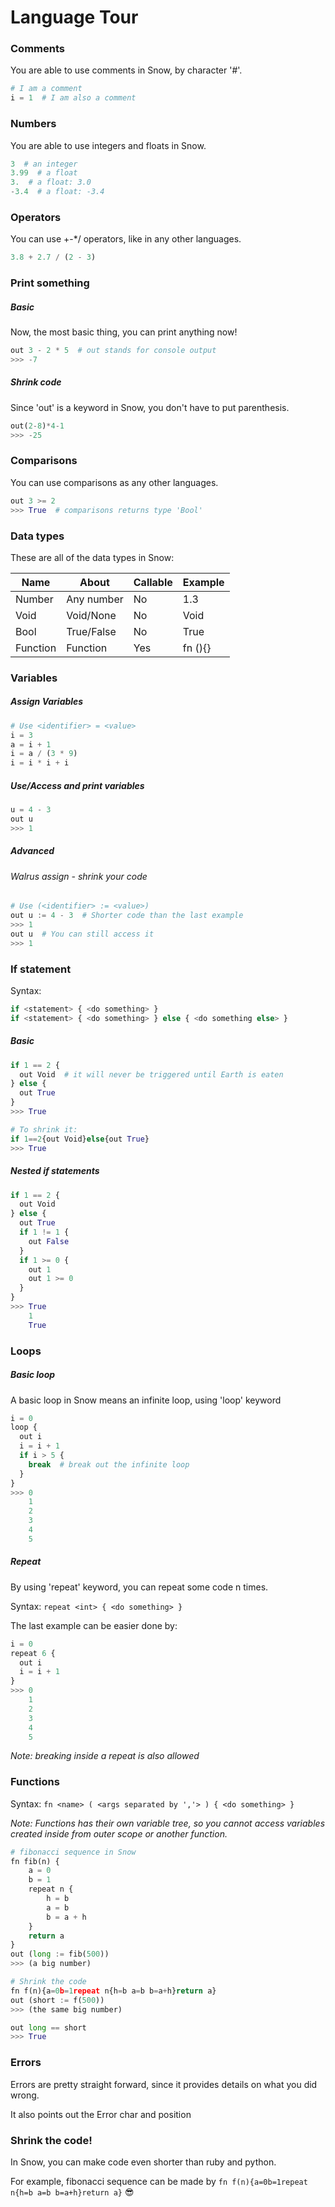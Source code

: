 # Language Tour

### Comments

You are able to use comments in Snow, by character '#'.

```python
# I am a comment
i = 1  # I am also a comment
```

### Numbers

You are able to use integers and floats in Snow.

```python
3  # an integer
3.99  # a float
3.  # a float: 3.0
-3.4  # a float: -3.4
```

### Operators

You can use +-*/ operators, like in any other languages.

```python
3.8 + 2.7 / (2 - 3)
```

### Print something

##### Basic

Now, the most basic thing, you can print anything now!

```python
out 3 - 2 * 5  # out stands for console output
>>> -7
```

##### Shrink code

Since 'out' is a keyword in Snow, you don't have to put parenthesis.

```python
out(2-8)*4-1
>>> -25
```

### Comparisons

You can use comparisons as any other languages.

```python
out 3 >= 2
>>> True  # comparisons returns type 'Bool'
```

### Data types

These are all of the data types in Snow:

| Name     | About      | Callable | Example |
|----------|------------|----------|---------|
| Number   | Any number | No       | 1.3     |
| Void     | Void/None  | No       | Void    |
| Bool     | True/False | No       | True    |
| Function | Function   | Yes      | fn (){} |

### Variables

##### Assign Variables

```python
# Use <identifier> = <value>
i = 3
a = i + 1
i = a / (3 * 9)
i = i * i + i
```

##### Use/Access and print variables

```python
u = 4 - 3
out u
>>> 1
```

##### Advanced
###### Walrus assign - shrink your code

```python
# Use (<identifier> := <value>)
out u := 4 - 3  # Shorter code than the last example
>>> 1
out u  # You can still access it
>>> 1
```

### If statement

Syntax:
```python
if <statement> { <do something> } 
if <statement> { <do something> } else { <do something else> }
```

##### Basic
```python
if 1 == 2 {
  out Void  # it will never be triggered until Earth is eaten
} else {
  out True
}
>>> True

# To shrink it:
if 1==2{out Void}else{out True}
>>> True
```

##### Nested if statements
```python
if 1 == 2 {
  out Void
} else {
  out True
  if 1 != 1 {
    out False
  }
  if 1 >= 0 {
    out 1
    out 1 >= 0
  }
}
>>> True
    1
    True
```

### Loops

##### Basic loop

A basic loop in Snow means an infinite loop, using 'loop' keyword

```python
i = 0
loop {
  out i
  i = i + 1
  if i > 5 {
    break  # break out the infinite loop
  }
}
>>> 0
    1
    2
    3
    4
    5
```

##### Repeat

By using 'repeat' keyword, you can repeat some code n times.

Syntax: `repeat <int> { <do something> }`

The last example can be easier done by:
```python
i = 0
repeat 6 {
  out i
  i = i + 1
}
>>> 0
    1
    2
    3
    4
    5
```

_Note: breaking inside a repeat is also allowed_

### Functions

Syntax: `fn <name> ( <args separated by ','> ) { <do something> }`

_Note: Functions has their own variable tree, so you cannot access variables created inside from outer scope or another function._

```python
# fibonacci sequence in Snow
fn fib(n) {
    a = 0
    b = 1
    repeat n {
        h = b
        a = b
        b = a + h
    }
    return a
}
out (long := fib(500))
>>> (a big number)

# Shrink the code
fn f(n){a=0b=1repeat n{h=b a=b b=a+h}return a}
out (short := f(500))
>>> (the same big number)

out long == short
>>> True
```

### Errors

Errors are pretty straight forward, since it provides details on what you did wrong.

It also points out the Error char and position

### Shrink the code!

In Snow, you can make code even shorter than ruby and python.

For example, fibonacci sequence can be made by `fn f(n){a=0b=1repeat n{h=b a=b b=a+h}return a}` 😎
